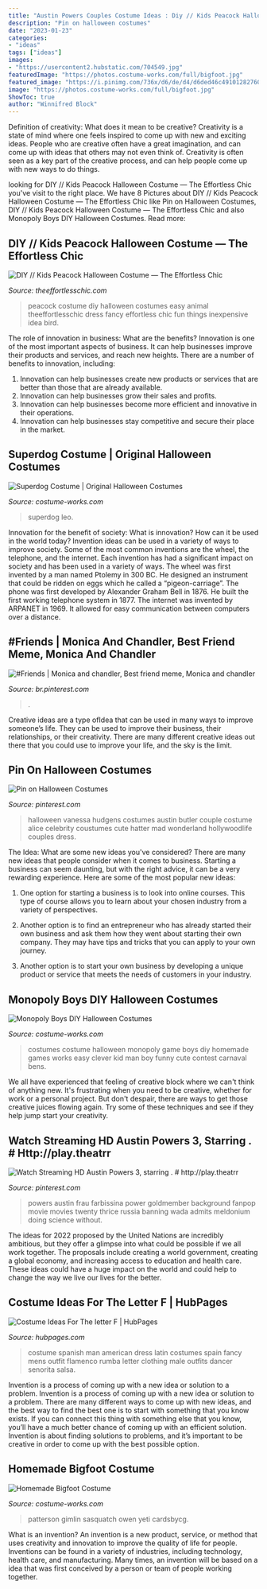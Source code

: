 ```yaml
---
title: "Austin Powers Couples Costume Ideas : Diy // Kids Peacock Halloween Costume — The Effortless Chic"
description: "Pin on halloween costumes"
date: "2023-01-23"
categories:
- "ideas"
tags: ["ideas"]
images:
- "https://usercontent2.hubstatic.com/704549.jpg"
featuredImage: "https://photos.costume-works.com/full/bigfoot.jpg"
featured_image: "https://i.pinimg.com/736x/d6/de/d4/d6ded46c49101282760aca6aa4b206b8--power-wallpaper-austin-powers.jpg"
image: "https://photos.costume-works.com/full/bigfoot.jpg"
ShowToc: true
author: "Winnifred Block"
---
```



Definition of creativity: What does it mean to be creative?
Creativity is a state of mind where one feels inspired to come up with new and exciting ideas. People who are creative often have a great imagination, and can come up with ideas that others may not even think of. Creativity is often seen as a key part of the creative process, and can help people come up with new ways to do things.

	

		
looking for DIY // Kids Peacock Halloween Costume — The Effortless Chic you've visit to the right place. We have 8 Pictures about DIY // Kids Peacock Halloween Costume — The Effortless Chic like Pin on Halloween Costumes, DIY // Kids Peacock Halloween Costume — The Effortless Chic and also Monopoly Boys DIY Halloween Costumes. Read more:
		
    
## DIY // Kids Peacock Halloween Costume — The Effortless Chic

<img loading=lazy src="https://theeffortlesschic.com/wp-content/uploads/2015/10/kids-halloween-diy-costume-peacock-1.jpg" onerror="this.onerror=null;this.src='https://tse4.mm.bing.net/th?id=OIP.9C44j7B0Ey_Ir9RQ0sUpswHaKg&amp;pid=15.1';" alt="DIY // Kids Peacock Halloween Costume — The Effortless Chic">

_Source: theeffortlesschic.com_

>peacock costume diy halloween costumes easy animal theeffortlesschic dress fancy effortless chic fun things inexpensive idea bird. 

	

The role of innovation in business: What are the benefits?
Innovation is one of the most important aspects of business. It can help businesses improve their products and services, and reach new heights. There are a number of benefits to innovation, including: 
1. Innovation can help businesses create new products or services that are better than those that are already available. 
2. Innovation can help businesses grow their sales and profits. 
3. Innovation can help businesses become more efficient and innovative in their operations. 
4. Innovation can help businesses stay competitive and secure their place in the market.

    
## Superdog Costume | Original Halloween Costumes

<img loading=lazy src="https://photos.costume-works.com/full/superdog1.jpg" onerror="this.onerror=null;this.src='https://tse2.mm.bing.net/th?id=OIP.dfx0n6My4XEFBnmBABUPOwHaJQ&amp;pid=15.1';" alt="Superdog Costume | Original Halloween Costumes">

_Source: costume-works.com_

>superdog leo. 

	

Innovation for the benefit of society: What is innovation? How can it be used in the world today?
Invention ideas can be used in a variety of ways to improve society. Some of the most common inventions are the wheel, the telephone, and the internet. Each invention has had a significant impact on society and has been used in a variety of ways. The wheel was first invented by a man named Ptolemy in 300 BC. He designed an instrument that could be ridden on eggs which he called a “pigeon-carriage”. The phone was first developed by Alexander Graham Bell in 1876. He built the first working telephone system in 1877. The internet was invented by ARPANET in 1969. It allowed for easy communication between computers over a distance.

    
## #Friends | Monica And Chandler, Best Friend Meme, Monica And Chandler

<img loading=lazy src="https://i.pinimg.com/originals/8f/ec/9f/8fec9f5dd6fc8e1df3b54362420f1481.jpg" onerror="this.onerror=null;this.src='https://tse1.mm.bing.net/th?id=OIP.FRBPKQqBKXFtKQ_AdpRwZgHaGZ&amp;pid=15.1';" alt="#Friends | Monica and chandler, Best friend meme, Monica and chandler">

_Source: br.pinterest.com_

>. 

	

Creative ideas are a type ofIdea that can be used in many ways to improve someone’s life. They can be used to improve their business, their relationships, or their creativity. There are many different creative ideas out there that you could use to improve your life, and the sky is the limit.

    
## Pin On Halloween Costumes

<img loading=lazy src="https://i.pinimg.com/originals/76/6b/45/766b45b30a81a5d99c8f227a708a0086.jpg" onerror="this.onerror=null;this.src='https://tse1.mm.bing.net/th?id=OIP.5SceQtf4EHDb8tus_FMTQAHaJQ&amp;pid=15.1';" alt="Pin on Halloween Costumes">

_Source: pinterest.com_

>halloween vanessa hudgens costumes austin butler couple costume alice celebrity coustumes cute hatter mad wonderland hollywoodlife couples dress. 

	

The Idea: What are some new ideas you've considered?
There are many new ideas that people consider when it comes to business. Starting a business can seem daunting, but with the right advice, it can be a very rewarding experience. Here are some of the most popular new ideas:
1. One option for starting a business is to look into online courses. This type of course allows you to learn about your chosen industry from a variety of perspectives.

2. Another option is to find an entrepreneur who has already started their own business and ask them how they went about starting their own company. They may have tips and tricks that you can apply to your own journey.

3. Another option is to start your own business by developing a unique product or service that meets the needs of customers in your industry.

    
## Monopoly Boys DIY Halloween Costumes

<img loading=lazy src="http://photos.costume-works.com/full/monopoly5.jpg" onerror="this.onerror=null;this.src='https://tse3.mm.bing.net/th?id=OIP.iPxlwhZtMzt7CljF2oa78AHaGV&amp;pid=15.1';" alt="Monopoly Boys DIY Halloween Costumes">

_Source: costume-works.com_

>costumes costume halloween monopoly game boys diy homemade games works easy clever kid man boy funny cute contest carnaval bens. 

	

We all have experienced that feeling of creative block where we can't think of anything new. It's frustrating when you need to be creative, whether for work or a personal project. But don't despair, there are ways to get those creative juices flowing again. Try some of these techniques and see if they help jump start your creativity.

    
## Watch Streaming HD Austin Powers 3, Starring . # Http://play.theatrr

<img loading=lazy src="https://i.pinimg.com/736x/d6/de/d4/d6ded46c49101282760aca6aa4b206b8--power-wallpaper-austin-powers.jpg" onerror="this.onerror=null;this.src='https://tse1.mm.bing.net/th?id=OIP.MZd-e8tNsEskeFzyG0bRHQHaFj&amp;pid=15.1';" alt="Watch Streaming HD Austin Powers 3, starring . # http://play.theatrr">

_Source: pinterest.com_

>powers austin frau farbissina power goldmember background fanpop movie movies twenty thrice russia banning wada admits meldonium doing science without. 

	

The ideas for 2022 proposed by the United Nations are incredibly ambitious, but they offer a glimpse into what could be possible if we all work together. The proposals include creating a world government, creating a global economy, and increasing access to education and health care. These ideas could have a huge impact on the world and could help to change the way we live our lives for the better.

    
## Costume Ideas For The Letter F | HubPages

<img loading=lazy src="https://usercontent2.hubstatic.com/704549.jpg" onerror="this.onerror=null;this.src='https://tse2.mm.bing.net/th?id=OIP.WLXfg8fMCbmrH58wbSO0TwHaO1&amp;pid=15.1';" alt="Costume Ideas For The letter F | HubPages">

_Source: hubpages.com_

>costume spanish man american dress latin costumes spain fancy mens outfit flamenco rumba letter clothing male outfits dancer senorita salsa. 

	

Invention is a process of coming up with a new idea or solution to a problem.
Invention is a process of coming up with a new idea or solution to a problem. There are many different ways to come up with new ideas, and the best way to find the best one is to start with something that you know exists. If you can connect this thing with something else that you know, you’ll have a much better chance of coming up with an efficient solution. Invention is about finding solutions to problems, and it’s important to be creative in order to come up with the best possible option.

    
## Homemade Bigfoot Costume

<img loading=lazy src="https://photos.costume-works.com/full/bigfoot.jpg" onerror="this.onerror=null;this.src='https://tse3.mm.bing.net/th?id=OIP.fO1iTY2bC4vJG5ctDONZHgHaOE&amp;pid=15.1';" alt="Homemade Bigfoot Costume">

_Source: costume-works.com_

>patterson gimlin sasquatch owen yeti cardsbycg. 

	

What is an invention?
An invention is a new product, service, or method that uses creativity and innovation to improve the quality of life for people. Inventions can be found in a variety of industries, including technology, health care, and manufacturing. Many times, an invention will be based on a idea that was first conceived by a person or team of people working together.

